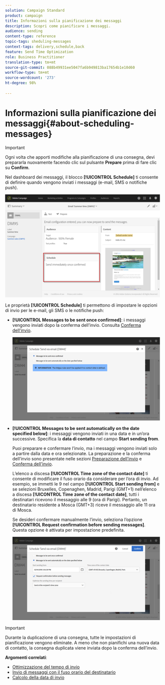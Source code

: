 ```yaml
---
solution: Campaign Standard
product: campaign
title: Informazioni sulla pianificazione dei messaggi
description: Scopri come pianificare i messaggi.
audience: sending
content-type: reference
topic-tags: sheduling-messages
context-tags: delivery,schedule,back
feature: Send Time Optimization
role: Business Practitioner
translation-type: tm+mt
source-git-commit: 088b49931ee5047fa6b949813ba17654b1e10d60
workflow-type: tm+mt
source-wordcount: '273'
ht-degree: 98%

---
```



# Informazioni sulla pianificazione dei messaggi{#about-scheduling-messages}

>[!IMPORTANT]
>
>Ogni volta che apporti modifiche alla pianificazione di una consegna, devi prepararla nuovamente facendo clic sul pulsante **Prepare** prima di fare clic su **Confirm**.

Nel dashboard dei messaggi, il blocco **[!UICONTROL Schedule]** ti consente di definire quando vengono inviati i messaggi (e-mail, SMS o notifiche push).

![](assets/delivery_dashboard.png)

Le proprietà **[!UICONTROL Schedule]** ti permettono di impostare le opzioni di invio per le e-mail, gli SMS o le notifiche push:

* **[!UICONTROL Messages to be sent once confirmed]**: i messaggi vengono inviati dopo la conferma dell’invio. Consulta [Conferma dell’invio](../../sending/using/confirming-the-send.md).

   ![](assets/delivery_planning_1.png)

* **[!UICONTROL Messages to be sent automatically on the date specified below]**: i messaggi vengono inviati in una data e in un’ora successive. Specifica la **data di contatto** nel campo **Start sending from**.

   Puoi preparare e confermare l’invio, ma i messaggi vengono inviati solo a partire dalla data e ora selezionate. La preparazione e la conferma dell’invio sono presentate nelle sezioni [Preparazione dell’invio](../../sending/using/preparing-the-send.md) e [Conferma dell’invio](../../sending/using/confirming-the-send.md).

   L’elenco a discesa **[!UICONTROL Time zone of the contact date]** ti consente di modificare il fuso orario da considerare per l’ora di invio. Ad esempio, se immetti le 9 nel campo **[!UICONTROL Start sending from]** e se selezioni Bruxelles, Copenaghen, Madrid, Parigi (GMT+1) nell’elenco a discesa **[!UICONTROL Time zone of the contact date]**, tutti i destinatari ricevono il messaggio alle 9 (ora di Parigi). Pertanto, un destinatario residente a Mosca (GMT+3) riceve il messaggio alle 11 ora di Mosca.

   Se desideri confermare manualmente l’invio, seleziona l’opzione **[!UICONTROL Request confirmation before sending messages]**. Questa opzione è attivata per impostazione predefinita.

   ![](assets/delivery_planning.png)

>[!IMPORTANT]
>
>Durante la duplicazione di una consegna, tutte le impostazioni di pianificazione vengono eliminate. A meno che non pianifichi una nuova data di contatto, la consegna duplicata viene inviata dopo la conferma dell’invio.

**Argomenti correlati**:

* [Ottimizzazione del tempo di invio](../../sending/using/optimizing-the-sending-time.md)
* [Invio di messaggi con il fuso orario del destinatario](../../sending/using/sending-messages-at-the-recipient-s-time-zone.md)
* [Calcolo della data di invio](../../sending/using/computing-the-sending-date.md)

